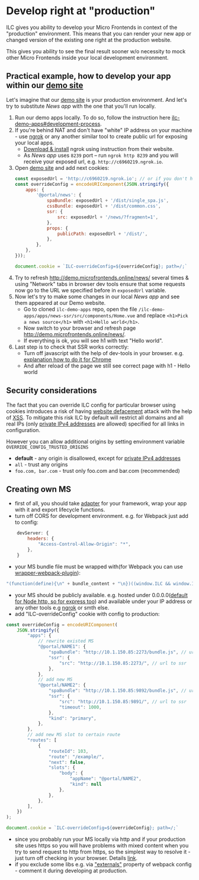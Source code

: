 # Develop right at "production"

ILC gives you ability to develop your Micro Frontends in context of the "production" environment.
This means that you can render your new app or changed version of the existing one right at the 
production website.

This gives you ability to see the final result sooner w/o necessity to mock other Micro Frontends inside your
local development environment.

## Practical example, how to develop your app within our [demo site](http://demo.microfrontends.online/news/)

Let's imagine that our [demo site](http://demo.microfrontends.online/news/) is your production environment.
And let's try to substitute _News app_ with the one that you'll run locally.

1. Run our demo apps locally. To do so, follow the instruction here [ilc-demo-apps#development-process](https://github.com/namecheap/ilc-demo-apps#development-process).
1. If you're behind NAT and don't have "white" IP address on your machine - use [ngrok](https://ngrok.com/) or any another similar tool to create public url for exposing your local apps.
    - [Download & install](https://ngrok.com/download) ngrok using instruction from their website.
    - As _News app_ uses `8239` port – run `ngrok http 8239` and you will receive your exposed url, e.g. `http://c6960219.ngrok.io`.
1. Open [demo site](http://demo.microfrontends.online/news/) and add next cookies:
    ```javascript
    const exposedUrl = 'http://c6960219.ngrok.io'; // or if you don't have NAT - http://YOUR_PUBLIC_IP:8239
    const overrideConfig = encodeURIComponent(JSON.stringify({
        apps: {
            '@portal/news': {
                spaBundle: exposedUrl + '/dist/single_spa.js',
                cssBundle: exposedUrl + '/dist/common.css',
                ssr: {
                    src: exposedUrl + '/news/?fragment=1',
                },
                props: {
                    publicPath: exposedUrl + '/dist/',
                },
            },
        },
    }));

    document.cookie = `ILC-overrideConfig=${overrideConfig}; path=/;`
    ```
1. Try to refresh http://demo.microfrontends.online/news/ several times & using "Network" tabs in browser dev tools ensure 
that some requests now go to the URL we specified before in `exposedUrl` variable.
1. Now let's try to make some changes in our local _News app_ and see them appeared at our Demo website.
    - Go to cloned `ilc-demo-apps` repo, open the file `/ilc-demo-apps/apps/news-ssr/src/components/Home.vue` and replace `<h1>Pick a news source</h1>` with `<h1>Hello world</h1>`.
    - Now switch to your browser and refresh page http://demo.microfrontends.online/news/.
    - If everything is ok, you will see h1 with text "Hello world".
1. Last step is to check that SSR works correctly:
    - Turn off javascript with the help of dev-tools in your browser. e.g. [explanation how to do it for Chrome](https://developers.google.com/web/tools/chrome-devtools/javascript/disable)
    - And after reload of the page we still see correct page with h1 - Hello world



## Security considerations

The fact that you can override ILC config for particular browser using cookies introduces a risk of having 
[website defacement](https://en.wikipedia.org/wiki/Website_defacement) attack with the help of [XSS](https://owasp.org/www-community/attacks/xss/).
To mitigate this risk ILC by default will restrict all domains and all real IPs (only [private IPv4 addresses](https://en.wikipedia.org/wiki/Private_network) are allowed) specified for all links in configuration. 

However you can allow additional origins by setting environment variable `OVERRIDE_CONFIG_TRUSTED_ORIGINS`
- **default** - any origin is disallowed, except for [private IPv4 addresses](https://en.wikipedia.org/wiki/Private_network)
- `all` - trust any origins
- `foo.com, bar.com` - trust only foo.com and bar.com (recommended)

## Creating own MS
- first of all, you should take [adapter](https://single-spa.js.org/docs/ecosystem) for your framework, wrap your app with it and export lifecycle functions.
- turn off CORS for development environment.
e.g. for Webpack just add to config:
```js
    devServer: {
        headers: {
            "Access-Control-Allow-Origin": "*",
        },
    }
```
- your MS bundle file must be wrapped with(for Webpack you can use [wrapper-webpack-plugin](https://www.npmjs.com/package/wrapper-webpack-plugin)):
```js
"(function(define){\n" + bundle_content + "\n})((window.ILC && window.ILC.define) || window.define);"
```

- your MS should be publicly available. e.g. hosted under 0.0.0.0([default for Node http, so for express too](https://nodejs.org/api/net.html#net_server_listen_port_host_backlog_callback)) and available under your IP address or any other tools e.g [ngrok](https://ngrok.com/) or smth else.
- add "ILC-overrideConfig" cookie with config to production:
```js
const overrideConfig = encodeURIComponent(
    JSON.stringify({
        "apps": {
            // rewrite existed MS
            "@portal/NAME1": {
                "spaBundle": "http://10.1.150.85:2273/bundle.js", // url to bundle
                "ssr": {
                    "src": "http://10.1.150.85:2273/", // url to ssr
                },
            },
            // add new MS
            "@portal/NAME2": {
                "spaBundle": "http://10.1.150.85:9892/bundle.js", // url to bundle
                "ssr": {
                    "src": "http://10.1.150.85:9891/", // url to ssr
                    "timeout": 1000,
                },
                "kind": "primary",
            },
        },
        // add new MS slot to certain route
        "routes": [
            {
                "routeId": 103,
                "route": "/example/",
                "next": false,
                "slots": {
                    "body": {
                        "appName": "@portal/NAME2",
                        "kind": null
                    },
                },
            },
        ],
    })
);

document.cookie = `ILC-overrideConfig=${overrideConfig}; path=/;`

```
- since you probably run your MS locally via http and if your production site uses https so you will have problems with mixed content when you try to send request to http from https, so the simplest way to resolve it - just turn off checking in your browser. Details [link](https://docs.adobe.com/content/help/en/target/using/experiences/vec/troubleshoot-composer/mixed-content.html).
- if you exclude some libs e.g. via ["externals"](https://github.com/namecheap/ilc/blob/e1ea372f822fc95790e73743c5ad7ddf31e3c892/devFragments/people/webpack.config.js#L95) property of webpack config - comment it during developing at production.

